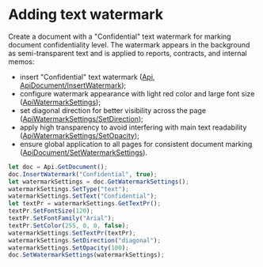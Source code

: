 # Adding text watermark

Create a document with a "Confidential" text watermark for marking document confidentiality level. The watermark appears in the background as semi-transparent text and is applied to reports, contracts, and internal memos:

- insert "Confidential" text watermark ([Api](/docs/office-api/usage-api/text-document-api/Api/Api.md), [ApiDocument/InsertWatermark](/docs/office-api/usage-api/text-document-api/ApiDocument/Methods/InsertWatermark.md));
- configure watermark appearance with light red color and large font size ([ApiWatermarkSettings](/docs/office-api/usage-api/text-document-api/ApiWatermarkSettings/ApiWatermarkSettings.md));
- set diagonal direction for better visibility across the page ([ApiWatermarkSettings/SetDirection](/docs/office-api/usage-api/text-document-api/ApiWatermarkSettings/Methods/SetDirection.md));
- apply high transparency to avoid interfering with main text readability ([ApiWatermarkSettings/SetOpacity](/docs/office-api/usage-api/text-document-api/ApiWatermarkSettings/Methods/SetOpacity.md));
- ensure global application to all pages for consistent document marking ([ApiDocument/SetWatermarkSettings](/docs/office-api/usage-api/text-document-api/ApiDocument/Methods/SetWatermarkSettings.md)).

```ts editor-docx zoom=60
let doc = Api.GetDocument();
doc.InsertWatermark("Confidential", true);
let watermarkSettings = doc.GetWatermarkSettings();
watermarkSettings.SetType("text");
watermarkSettings.SetText("Confidential");
let textPr = watermarkSettings.GetTextPr();
textPr.SetFontSize(120);
textPr.SetFontFamily("Arial");
textPr.SetColor(255, 0, 0, false);
watermarkSettings.SetTextPr(textPr);
watermarkSettings.SetDirection("diagonal");
watermarkSettings.SetOpacity(100);
doc.SetWatermarkSettings(watermarkSettings);
```
